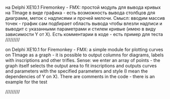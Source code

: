 на Delphi XE10.1 Firemonkey - FMX:
простой модуль для вывода кривых на TImage  в виде графика - есть возможность вывода столбцов для диаграмм, 
меток с надписями и прочей мелочи.
Смысл: вводим массив точек - график сам подбирает область вывода чтобы влезли надписи и выводит с указанными параметрами и стилем кривые (имею в виду зависимости Y от X).
Есть комментарии в коде - есть пример для теста
/////////

on Delphi XE10.1 for Firemonkey - FMX:
a simple module for plotting curves on TImage as a graph - it is possible to output columns for diagrams,
labels with inscriptions and other trifles.
Sense: we enter an array of points - the graph itself selects the output area to fit inscriptions and outputs curves and parameters with the specified parameters and style (I mean the dependencies of Y on X).
There are comments in the code - there is an example for the test

/////////
